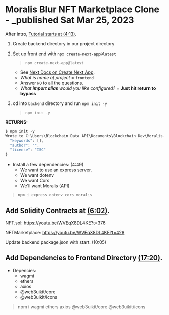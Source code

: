 # Moralis Blur NFT Marketplace Clone - \_published Sat Mar 25, 2023

After intro, [Tutorial starts at (4:13)](https://youtu.be/WVEqX8DL4KE?t=253).

1. Create backend directory in our project directory
2. Set up front end with `npx create-next-app@latest`

   > `npx create-next-app@latest`

   - See [Next Docs on Create Next App](https://nextjs.org/docs/api-reference/create-next-app).
   - _What is name of project_ = `frontend`
   - Answer `NO` to all the questions.
   - _What **import alias** would you like configured?_ = **Just hit return to bypass**

3. cd into `backend` directory and run `npm init -y`

   > `npm init -y`

**RETURNS:**

```js
$ npm init -y
Wrote to C:\Users\Blockchain Data API\Documents\Blockchain_Dev\Moralis-YouTube\Blur-NFT-Marketplace-Clone\blur-nft-clone\backend\package.json:
  "keywords": [],
  "author": "",
  "license": "ISC"
}

```

- Install a few dependencies: (4:49)
  - We want to use an express server.
  - We want dotenv
  - We want Cors
  - We'll want Moralis (API)

> `npm i express dotenv cors moralis`

## Add Solidity Contracts at [(6:02)](https://youtu.be/WVEqX8DL4KE?t=361).

NFT.sol: https://youtu.be/WVEqX8DL4KE?t=376

NFTMarketplace: https://youtu.be/WVEqX8DL4KE?t=428

Update backend package.json with start. (10:05)

## Add Dependencies to Frontend Directory [(17:20)](https://youtu.be/WVEqX8DL4KE?t=1039).

- Depencies:
  - wagmi
  - ethers
  - axios
  - @web3uikit/core
  - @web3uikit/icons

> npm i wagmi ethers axios @web3uikit/core @web3uikit/icons
